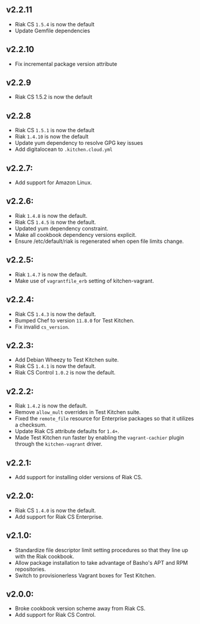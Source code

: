 ## v2.2.11

* Riak CS `1.5.4` is now the default
* Update Gemfile dependencies

## v2.2.10

* Fix incremental package version attribute

## v2.2.9

* Riak CS 1.5.2 is now the default

## v2.2.8

* Riak CS `1.5.1` is now the default
* Riak `1.4.10` is now the default
* Update yum dependency to resolve GPG key issues
* Add digitalocean to `.kitchen.cloud.yml`

## v2.2.7:

* Add support for Amazon Linux.

## v2.2.6:

* Riak `1.4.8` is now the default.
* Riak CS `1.4.5` is now the default.
* Updated yum dependency constraint.
* Make all cookbook dependency versions explicit.
* Ensure /etc/default/riak is regenerated when open file limits change.

## v2.2.5:

* Riak `1.4.7` is now the default.
* Make use of `vagrantfile_erb` setting of kitchen-vagrant.

## v2.2.4:

* Riak CS `1.4.3` is now the default.
* Bumped Chef to version `11.8.0` for Test Kitchen.
* Fix invalid `cs_version`.

## v2.2.3:

* Add Debian Wheezy to Test Kitchen suite.
* Riak CS `1.4.1` is now the default.
* Riak CS Control `1.0.2` is now the default.

## v2.2.2:

* Riak `1.4.2` is now the default.
* Remove `allow_mult` overrides in Test Kitchen suite.
* Fixed the `remote_file` resource for Enterprise packages so that it utilizes
  a checksum.
* Update Riak CS attribute defaults for `1.4+`.
* Made Test Kitchen run faster by enabling the `vagrant-cachier` plugin
  through the `kitchen-vagrant` driver.

## v2.2.1:

* Add support for installing older versions of Riak CS.

## v2.2.0:

* Riak CS `1.4.0` is now the default.
* Add support for Riak CS Enterprise.

## v2.1.0:

* Standardize file descriptor limit setting procedures so that they line up
  with the Riak cookbook.
* Allow package installation to take advantage of Basho's APT and RPM
  repositories.
* Switch to provisionerless Vagrant boxes for Test Kitchen.

## v2.0.0:

* Broke cookbook version scheme away from Riak CS.
* Add support for Riak CS Control.

